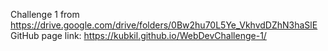 Challenge 1 from https://drive.google.com/drive/folders/0Bw2hu70L5Ye_VkhvdDZhN3haSlE  
GitHub page link: https://kubkil.github.io/WebDevChallenge-1/
